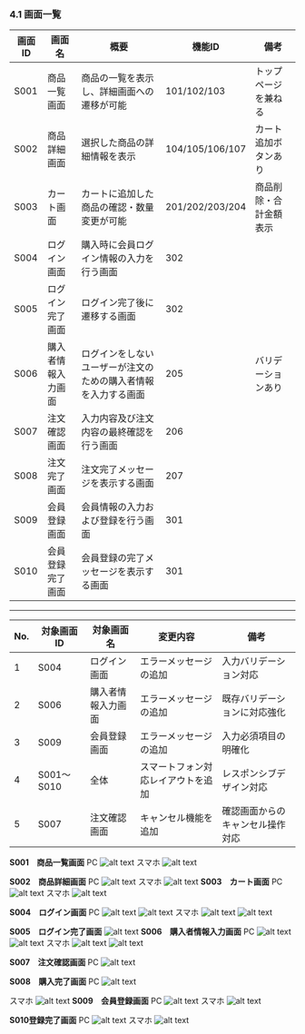 ### 4.1 画面一覧
| 画面ID | 画面名       | 概要                              | 機能ID            | 備考          |
| ---- | --------- | ------------------------------- | --------------- | ----------- |
| S001 | 商品一覧画面    | 商品の一覧を表示し、詳細画面への遷移が可能           | 101/102/103     | トップページを兼ねる |
| S002 | 商品詳細画面    | 選択した商品の詳細情報を表示                  | 104/105/106/107 | カート追加ボタンあり  |
| S003 | カート画面     | カートに追加した商品の確認・数量変更が可能           | 201/202/203/204 | 商品削除・合計金額表示 |
| S004 | ログイン画面    | 購入時に会員ログイン情報の入力を行う画面            | 302             |             |
| S005 | ログイン完了画面  | ログイン完了後に遷移する画面                  | 302             |             |
| S006 | 購入者情報入力画面 | ログインをしないユーザーが注文のための購入者情報を入力する画面 | 205             | バリデーションあり   |
| S007 | 注文確認画面    | 入力内容及び注文内容の最終確認を行う画面            | 206             |             |
| S008 | 注文完了画面    | 注文完了メッセージを表示する画面                | 207             |             |
| S009 | 会員登録画面    | 会員情報の入力および登録を行う画面               | 301             |             |
| S010 | 会員登録完了画面  | 会員登録の完了メッセージを表示する画面             | 301             |             |


 
---

| No. | 対象画面ID    | 対象画面名     | 変更内容              | 備考               |
| --- | --------- | --------- | ----------------- | ---------------- |
| 1   | S004      | ログイン画面    | エラーメッセージの追加       | 入力バリデーション対応      |
| 2   | S006      | 購入者情報入力画面 | エラーメッセージの追加       | 既存バリデーションに対応強化   |
| 3   | S009      | 会員登録画面    | エラーメッセージの追加       | 入力必須項目の明確化       |
| 4   | S001〜S010 | 全体        | スマートフォン対応レイアウトを追加 | レスポンシブデザイン対応     |
| 5   | S007      | 注文確認画面    | キャンセル機能を追加        | 確認画面からのキャンセル操作対応 |




**S001　商品一覧画面**
PC
![alt text](ワイヤーフレーム/PC画面/商品一覧画面.PNG)
スマホ
![alt text](ワイヤーフレーム/スマホ版画面詳細/商品一覧画面.スマホ.PNG)

**S002　商品詳細画面**
PC
![alt text](ワイヤーフレーム/PC画面/商品詳細画面.PNG)
スマホ
![alt text](ワイヤーフレーム/スマホ版画面詳細/商品詳細画面.スマホ.PNG)
**S003　カート画面**
PC
![alt text](ワイヤーフレーム/PC画面/カート画面.PNG)
スマホ
![alt text](ワイヤーフレーム/スマホ版画面詳細/カート画面.スマホ.PNG)

**S004　ログイン画面**
PC
![alt text](ワイヤーフレーム/PC画面/ログイン画面.PNG)
![alt text](ワイヤーフレーム/PC画面/ログイン画面エラー.PNG)
スマホ
![alt text](ワイヤーフレーム/スマホ版画面詳細/ログイン画面.PNG)
![alt text](ワイヤーフレーム/スマホ版画面詳細/ログインエラー画面.PNG)

**S005　ログイン完了画面**
![alt text](ワイヤーフレーム/PC画面/ログイン完了画面.png)
**S006　購入者情報入力画面**
PC
![alt text](ワイヤーフレーム/PC画面/購入者情報入力画面.PNG)
![alt text](ワイヤーフレーム/PC画面/購入者情報入力画面エラー.PNG)
スマホ
![alt text](ワイヤーフレーム/スマホ版画面詳細/購入者情報入力画面.スマホ.PNG)
![alt text](ワイヤーフレーム/スマホ版画面詳細/購入者情報入力エラー画面.スマホ.PNG)

**S007　注文確認画面**
PC
![alt text](ワイヤーフレーム/PC画面/注文確認画面.PNG)

**S008　購入完了画面**
PC
![alt text](ワイヤーフレーム/PC画面/購入完了画面.PNG)

スマホ
![alt text](ワイヤーフレーム/スマホ版画面詳細/購入完了画面.PNG)
**S009　会員登録画面**
PC
![alt text](ワイヤーフレーム/PC画面/会員登録完了画面.PNG)
スマホ
![alt text](ワイヤーフレーム/スマホ版画面詳細/会員登録完了画面.PNG)

**S010登録完了画面**
PC
![alt text](ワイヤーフレーム/PC画面/会員登録完了画面.PNG)
スマホ
![alt text](ワイヤーフレーム/スマホ版画面詳細/会員登録完了画面.PNG)